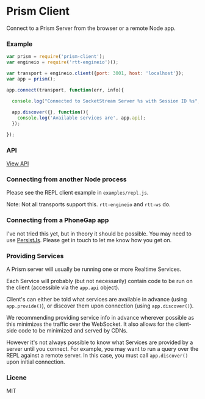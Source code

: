 # Prism Client

Connect to a Prism Server from the browser or a remote Node app.


### Example

```js
var prism = require('prism-client');
var engineio = require('rtt-engineio')();

var transport = engineio.client({port: 3001, host: 'localhost'});
var app = prism();

app.connect(transport, function(err, info){

  console.log("Connected to SocketStream Server %s with Session ID %s", info.version, info.sessionId);
  
  app.discover({}, function(){
    console.log('Available services are', app.api);
  });

});
```

### API

[View API](/API.md)


### Connecting from another Node process

Please see the REPL client example in `examples/repl.js`.

Note: Not all transports support this. `rtt-engineio` and `rtt-ws` do.


### Connecting from a PhoneGap app

I've not tried this yet, but in theory it should be possible. You may need to use [PersistJs](https://github.com/jeremydurham/persist-js). Please get in touch to let me know how you get on.


### Providing Services

A Prism server will usually be running one or more Realtime Services.

Each Service will probably (but not necessarily) contain code to be run on the client (accessible via the `app.api` object).

Client's can either be told what services are available in advance (using `app.provide()`), or discover them upon connection (using `app.discover()`).

We recommending providing service info in advance wherever possible as this minimizes the traffic over the WebSocket. It also allows for the client-side code to be minimized and served by CDNs.

However it's not always possible to know what Services are provided by a server until you connect. For example, you may want to run a query over the REPL against a remote server. In this case, you must call `app.discover()` upon initial connection.


### Licene

MIT